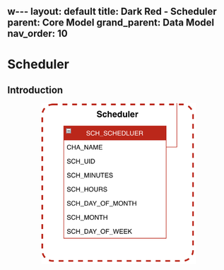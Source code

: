 w---
layout: default
title: Dark Red - Scheduler
parent: Core Model
grand_parent: Data Model
nav_order: 10
---

# Scheduler

## Introduction
<p align="center"><img src="../../../../assets/img/data-model/Scheduler.png" width="350"></p>
